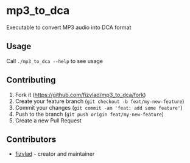 # mp3_to_dca

Executable to convert MP3 audio into DCA format

## Usage

Call `./mp3_to_dca --help` to see usage

## Contributing

1. Fork it (<https://github.com/fizvlad/mp3_to_dca/fork>)
2. Create your feature branch (`git checkout -b feat/my-new-feature`)
3. Commit your changes (`git commit -am 'feat: add some feature'`)
4. Push to the branch (`git push origin feat/my-new-feature`)
5. Create a new Pull Request

## Contributors

- [fizvlad](https://github.com/fizvlad) - creator and maintainer
